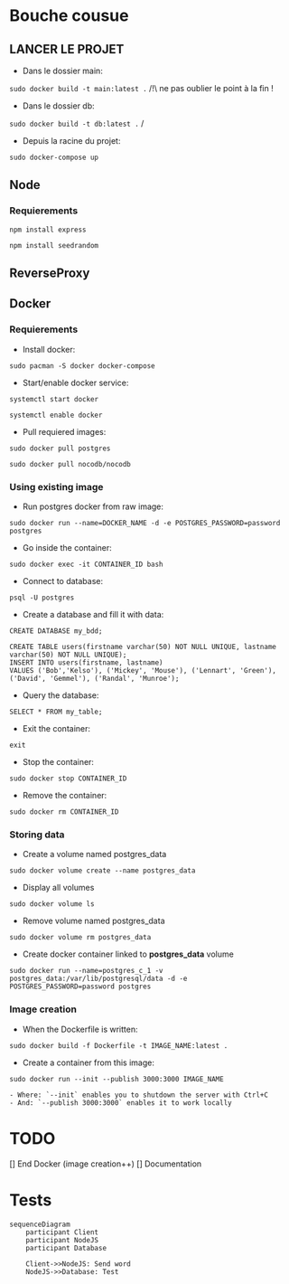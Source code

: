 # Bouche cousue
## LANCER LE PROJET
- Dans le dossier main:

`sudo docker build -t main:latest .` /!\ ne pas oublier le point à la fin !

- Dans le dossier db:

`sudo docker build -t db:latest .` /

- Depuis la racine du projet:

`sudo docker-compose up`

## Node
### Requierements
`npm install express`

`npm install seedrandom`

## ReverseProxy

## Docker
### Requierements
- Install docker:

`sudo pacman -S docker docker-compose`

- Start/enable docker service:

`systemctl start docker`

`systemctl enable docker`

- Pull requiered images:

`sudo docker pull postgres`

`sudo docker pull nocodb/nocodb`

### Using existing image
- Run postgres docker from raw image:

`sudo docker run --name=DOCKER_NAME -d -e POSTGRES_PASSWORD=password postgres`

- Go inside the container:

`sudo docker exec -it CONTAINER_ID bash`

- Connect to database:

`psql -U postgres`

- Create a database and fill it with data:

`CREATE DATABASE my_bdd;`

```
CREATE TABLE users(firstname varchar(50) NOT NULL UNIQUE, lastname varchar(50) NOT NULL UNIQUE);
INSERT INTO users(firstname, lastname)
VALUES ('Bob','Kelso'), ('Mickey', 'Mouse'), ('Lennart', 'Green'), ('David', 'Gemmel'), ('Randal', 'Munroe');
```

- Query the database:

`SELECT * FROM my_table;`

- Exit the container:

`exit`

- Stop the container:

`sudo docker stop CONTAINER_ID`

- Remove the container:

`sudo docker rm CONTAINER_ID`

### Storing data

- Create a volume named postgres_data

`sudo docker volume create --name postgres_data`

- Display all volumes

`sudo docker volume ls`

- Remove volume named postgres_data

`sudo docker volume rm postgres_data`

- Create docker container linked to **postgres_data** volume

`sudo docker run --name=postgres_c_1 -v postgres_data:/var/lib/postgresql/data -d -e POSTGRES_PASSWORD=password postgres`

### Image creation

- When the Dockerfile is written:

`sudo docker build -f Dockerfile -t IMAGE_NAME:latest .`

- Create a container from this image:

`sudo docker run --init --publish 3000:3000 IMAGE_NAME`

    - Where: `--init` enables you to shutdown the server with Ctrl+C
    - And: `--publish 3000:3000` enables it to work locally

# TODO
[] End Docker (image creation++)
[] Documentation

# Tests
``` mermaid
sequenceDiagram
    participant Client
    participant NodeJS
    participant Database

    Client->>NodeJS: Send word
    NodeJS->>Database: Test
```
